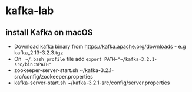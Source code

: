 # kafka-lab

## install Kafka on macOS
- Download kafka binary from https://kafka.apache.org/downloads - e.g kafka_2.13-3.2.3.tgz
- On ``` ~/.bash_profile``` file add ```export PATH="~/kafka-3.2.1-src/bin:$PATH"```
- zookeeper-server-start.sh ~/kafka-3.2.1-src/config/zookeeper.properties
- kafka-server-start.sh ~/kafka-3.2.1-src/config/server.properties